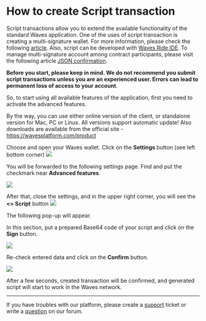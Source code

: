 # ​How to create Script transaction

Script transactions allow you to extend the available functionality of the standard Waves application. One of the uses of script transaction is creating a multi-signature wallet. For more information, please check the following [article](/technical-details/video-tutorials-and-articles.md).
Also, script can be developed with [Waves Ride IDE](https://ide.wavesplatform.com/). To manage multi-signature account among contract participants, please visit the following article [JSON confirmation](/waves-client/advanced_features/json_confirmation.md).

**Before you start, please keep in mind. We do not recommend you submit script transactions unless you are an experienced user. Errors can lead to permanent loss of access to your account**.

So, to start using all available features of the application, first you need to activate the advanced features.

By the way, you can use either online version of the client, or standalone version for Mac, PC or Linux. All versions support automatic update!
Also downloads are available from the official site - https://wavesplatform.com/product

Choose and open your Waves wallet. Click on the **Settings** button (see left bottom corner) ![](/_assets/dark_mode_01.png)

You will be forwarded to the following settings page. Find and put the checkmark near **Advanced features**.

![](/_assets/advanced_features_01.png)

After that, close the settings, and in the upper right corner, you will see the **<> Script** button ![](/_assets/advanced_features_02.png)

The following pop-up will appear.

In this section, put a prepared Base64 code of your script and click on the **Sign** button.

![](/_assets/advanced_features_03.png)

Re-check entered data and click on the **Confirm** button.

![](/_assets/advanced_features_04.png)

After a few seconds, created transaction will be confirmed, and generated script will start to work in the Waves network.

___

If you have troubles with our platform, please create a [support](https://support.wavesplatform.com/) ticket or write a [question](https://forum.wavesplatform.com/) on our forum.
